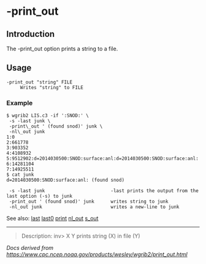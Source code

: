 # -print_out

## Introduction

The -print_out option prints a string
to a file.

## Usage

```
-print_out "string" FILE
     Writes "string" to FILE
```

### Example

```
$ wgrib2 LIS.c3 -if ':SNOD:' \
 -s -last junk \
 -print\_out ' (found snod)' junk \
 -nl\_out junk
1:0
2:661778
3:903352
4:4108932
5:9512902:d=2014030500:SNOD:surface:anl:d=2014030500:SNOD:surface:anl:
6:14281104
7:14925511
$ cat junk
d=2014030500:SNOD:surface:anl: (found snod)

 -s -last junk                        -last prints the output from the last option (-s) to junk
 -print_out ' (found snod)' junk      writes string to junk
 -nl_out junk                         writes a new-line to junk
```

See also:
[last](./last.md)
[last0](./last0.md)
[print](./print.md)
[nl_out](./nl_out.md)
[s_out](./s_out.md)

---

> Description: inv> X Y prints string (X) in file (Y)

_Docs derived from <https://www.cpc.ncep.noaa.gov/products/wesley/wgrib2/print_out.html>_
